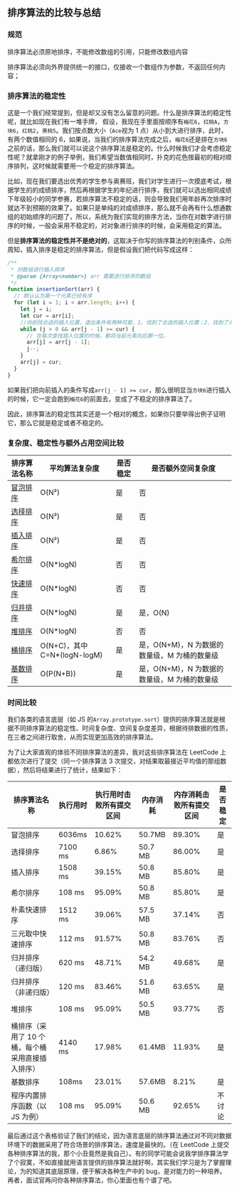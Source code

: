## 排序算法的比较与总结

### 规范

排序算法必须原地排序，不能修改数组的引用，只能修改数组内容

排序算法必须向外界提供统一的接口，仅接收一个数组作为参数，不返回任何内容；

### 排序算法的稳定性

这是一个我们经常提到，但是却又没有怎么留意的问题。什么是排序算法的稳定性呢，就比如现在我们有一堆手牌，
假设，我现在手里面按顺序有`梅花6`，`红桃A`，`方块6`，`红桃2`，`黑桃5`。我们按点数大小（`Ace`视为 1 点）从小到大进行排序，此时，有两个数值相同的 6，如果说，当我们的排序算法完成之后，`梅花6`还是排在`方块6`之前的话，那么我们就可以说这个排序算法是稳定的。什么时候我们才会考虑稳定性呢？就拿刚才的例子举例，我们希望当数值相同时，扑克的花色按最初的相对顺序排列，这时候就需要用一个稳定的排序算法。

比如，现在我们要选出优秀的学生参与奥赛班，我们对学生进行一次摸底考试，根据学生的的成绩排序，然后再根据学生的年纪进行排序，我们就可以选出相同成绩下年级较小的同学参赛，若排序算法不稳定的话，则会导致我们用年龄再次排序时就达不到预期的效果了。如果只是单纯的对成绩排序，那么就不会再有什么想通数组的初始顺序的问题了，所以，系统为我们实现的排序方法，当你在对数字进行排序的时候，一般会采用不稳定的，对对象进行排序的时候，会采用稳定的算法。

但是**排序算法的稳定性并不是绝对的**，这取决于你写的排序算法的判别条件，众所周知，插入排序是稳定的排序算法，但是假设我们把代码写成这样：

```js {11}
/**
 * 对数组进行插入排序
 * @param {Array<number>} arr 需要进行排序的数组
 */
function insertionSort(arr) {
  // 默认认为第一个元素已经有序
  for (let i = 1; i < arr.length; i++) {
    let j = i;
    let cur = arr[i];
    //向前找合适的插入位置，退出条件有两种可能，1、找到了合适的插入位置；2、找到了头了
    while (j > 0 && arr[j - 1] >= cur) {
      // 在每次查找插入位置的时候，都将当前元素向后挪一位。
      arr[j] = arr[j - 1];
      j--;
    }
    arr[j] = cur;
  }
}
```

如果我们把向前插入的条件写成`arr[j - 1] >= cur`，那么很明显当`方块6`进行插入的时候，它一定会跑到`梅花6`的前面去，变成了不稳定的排序算法了。

因此，排序算法的稳定性其实还是一个相对的概念，如果你只要举得出例子证明它，那么它就是稳定或者不稳定的。

### 复杂度、稳定性与额外占用空间比较

| 排序算法名称                                   | 平均算法复杂度                | 是否稳定 | 是否额外空间复杂度                           |
| ---------------------------------------------- | ----------------------------- | -------- | -------------------------------------------- |
| [冒泡排序](/data-structure/sort/bubbleSort)    | O(N²)                         | 是       | 否                                           |
| [选择排序](/data-structure/sort/selectionSort) | O(N²)                         | 是       | 否                                           |
| [插入排序](/data-structure/sort/insertionSort) | O(N²)                         | 是       | 否                                           |
| [希尔排序](/data-structure/sort/shellSort)     | O(N\*logN)                    | 否       | 否                                           |
| [快速排序](/data-structure/sort/quickSort)     | O(N\*logN)                    | 否       | 否                                           |
| [归并排序](/data-structure/sort/mergeSort)     | O(N\*logN)                    | 是       | 是，O(N)                                     |
| [堆排序](/data-structure/sort/heapSort)        | O(N\*logN)                    | 否       | 否                                           |
| [桶排序 ](/data-structure/sort/bucketSort)     | O(N+C)，其中 C=N\*(logN-logM) | 是       | 是，O(N+M)，N 为数据的数量级，M 为桶的数量级 |
| [基数排序](/data-structure/sort/radixSort)     | O(P(N+B))                     | 是       | 是，O(N+M)，N 为数据的数量级，M 为桶的数量级 |

### 时间比较

我们各类的语言底层（如 JS 的`Array.prototype.sort`）提供的排序算法就是根据不同排序算法的稳定性、时间复杂度、空间复杂度差异，根据待排数据的性质，在三者之间进行取舍，从而实现更加高效的排序算法。

为了让大家直观的体验不同排序算法的差异，我对这些排序算法在 LeetCode 上都依次进行了提交（同一个排序算法 3 次提交，对结果取最接近平均值的那组数据），然后将结果进行了统计，结果如下：

| 排序算法名称                                     | 执行用时 | 执行用时击败所有提交区间 | 内存消耗 | 内存消耗击败所有提交区间 | 是否稳定 |
| ------------------------------------------------ | -------- | ------------------------ | -------- | ------------------------ | -------- |
| 冒泡排序                                         | 6036ms   | 10.62%                   | 50.7MB   | 89.30%                   | 是       |
| 选择排序                                         | 7100 ms  | 6.86%                    | 50.7 MB  | 86.00%                   | 是       |
| 插入排序                                         | 1508 ms  | 39.15%                   | 50.8 MB  | 85.80%                   | 是       |
| 希尔排序                                         | 108 ms   | 95.09%                   | 50.8 MB  | 85.80%                   | 是       |
| 朴素快速排序                                     | 1512 ms  | 39.06%                   | 57.5 MB  | 37.14%                   | 否       |
| 三元取中快速排序                                 | 112 ms   | 91.57%                   | 50.8 MB  | 83.76%                   | 否       |
| 归并排序（递归版）                               | 620 ms   | 48.71%                   | 54.2 MB  | 49.68%                   | 是       |
| 归并排序（非递归版）                             | 120 ms   | 83.46%                   | 51.6 MB  | 63.65%                   | 是       |
| 堆排序                                           | 108 ms   | 95.09%                   | 50.5 MB  | 93.77%                   | 否       |
| 桶排序（采用了 10 个桶，每个桶采用直接插入排序） | 4140 ms  | 17.98%                   | 61.4MB   | 11.93%                   | 是       |
| 基数排序                                         | 108ms    | 23.01%                   | 57.6MB   | 8.21%                    | 是       |
| 程序内置排序函数（以 JS 为例）                   | 108 ms   | 95.09%                   | 50.6 MB  | 92.65%                   | 不讨论   |

最后通过这个表格验证了我们的结论，因为语言底层的排序算法通过对不同对数据环境下的数据采用了符合场景的排序算法，速度是最快的。（在 LeetCode 上提交各种排序算法的我，那个小丑竟然是我自己）。有的同学可能会说我学排序算法学了个寂寞，不如直接就用语言提供的排序算法就好啊，其实我们学习是为了掌握理论，为的知道其底层原理，便于解决各种生产中的 bug，是对能力的一种培养。再者，面试官再问你各种排序算法，你心里面也有个谱了吧。
